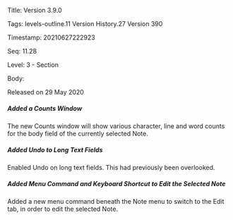 Title:  Version 3.9.0

Tags:   levels-outline.11 Version History.27 Version 390

Timestamp: 20210627222923

Seq:    11.28

Level:  3 - Section

Body: 

Released on 29 May 2020
 
##### Added a Counts Window

The new Counts window will show various character, line and word counts for the body field of the currently selected Note. 

 
##### Added Undo to Long Text Fields

Enabled Undo on long text fields. This had previously been overlooked. 

 
##### Added Menu Command and Keyboard Shortcut to Edit the Selected Note

Added a new menu command beneath the Note menu to switch to the Edit tab, in order to edit the selected Note.
